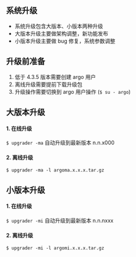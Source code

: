 ## 系统升级
  * 系统升级包含大版本、小版本两种升级
  * 大版本升级主要做架构调整，新功能发布
  * 小版本升级主要做 bug 修复，系统参数调整
## 升级前准备
1. 低于 4.3.5 版本需要创建 argo 用户
2. 离线升级需要提前下载升级包
2. 升级操作需要切换到 argo 用户操作 (`$ su - argo`)
## 大版本升级
#### 1. 在线升级  
`$ upgrader -ma`    自动升级到最新版本 n.n.x000
#### 2. 离线升级  
`$ upgrader -ma -l argoma.x.x.x.tar.gz`
## 小版本升级
#### 1. 在线升级  
`$ upgrader -mi`     自动升级到最新版本 n.n.nxxx
#### 2. 离线升级  
`$ upgrader -mi -l argomi.x.x.x.tar.gz`

